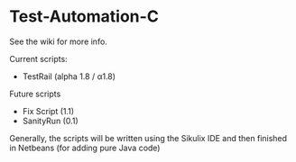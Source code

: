 # Test-Automation-C

See the wiki for more info.

Current scripts:

- TestRail (alpha 1.8 / α1.8)

Future scripts

- Fix Script (1.1)
- SanityRun (0.1)
  
  
Generally, the scripts will be written using the Sikulix IDE and then finished in Netbeans (for adding pure Java code)
